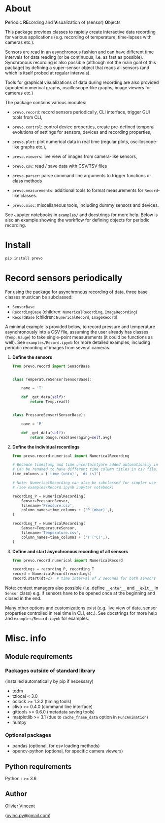 About
=====

**P**eriodic **RE**cording and **V**isualization of (sensor) **O**bjects

This package provides classes to rapidly create interactive data recording for various applications (e.g. recording of temperature, time-lapses with cameras etc.).

Sensors are read in an asynchronous fashion and can have different time intervals for data reading (or be continuous, i.e. as fast as possible). Synchronous recording is also possible (although not the main goal of this package) by defining a super-sensor object that reads all sensors (and which is itself probed at regular intervals).

Tools for graphical visualizations of data during recording are also provided (updated numerical graphs, oscilloscope-like graphs, image viewers for cameras etc.)

The package contains various modules:

- `prevo.record`: record sensors periodically, CLI interface, trigger GUI tools from CLI,

- `prevo.control`: control device properties, create pre-defined temporal evolutions of settings for sensors, devices and recording properties,

- `prevo.plot`: plot numerical data in real time (regular plots, oscilloscope-like graphs etc.),

- `prevo.viewers`: live view of images from camera-like sensors,

- `prevo.csv`: read / save data with CSV/TSV files

- `prevo.parser`: parse command line arguments to trigger functions or class methods

- `prevo.measurements`: additional tools to format measurements for `Record`-like classes.

- `prevo.misc`: miscellaneous tools, including dummy sensors and devices.

See Jupyter notebooks in `examples/` and docstrings for more help. Below is also an example showing the workflow for defining objects for periodic recording.


Install
=======

```bash
pip install prevo
```


Record sensors periodically
===========================

For using the package for asynchronous recording of data, three base classes must/can be subclassed:
- `SensorBase`
- `RecordingBase` (children: `NumericalRecording`, `ImageRecording`)
- `RecordBase` (children: `NumericalRecord`, `ImageRecord`)

A minimal example is provided below, to record pressure and temperature asynchronously into a CSV file, assuming the user already has classes (`Temp`, `Gauge`) to take single-point measurements (it could be functions as well). See `examples/Record.ipynb` for more detailed examples, including periodic recording of images from several cameras.

1) **Define the sensors**

    ```python
    from prevo.record import SensorBase


    class TemperatureSensor(SensorBase):

        name = 'T'

        def _get_data(self):
            return Temp.read()


    class PressureSensor(SensorBase):

        name = 'P'

        def _get_data(self):
            return Gauge.read(averaging=self.avg)
    ```

1) **Define the individual recordings**

    ```python
    from prevo.record.numerical import NumericalRecording

    # Because timestamp and time uncertaintyare added automatically in data
    # Can be renamed to have different time column titles in csv file.
    time_columns = ('time (unix)', 'dt (s)')

    # Note: NumericalRecording can also be subclassed for simpler use
    # (see examples/Record.ipynb Jupyter notebook)

    recording_P = NumericalRecording(
        Sensor=PressureSensor,
        filename='Pressure.csv',
        column_names=time_columns + ('P (mbar)',),
    )

    recording_T = NumericalRecording(
        Sensor=TemperatureSensor,
        filename='Temperature.csv',
        column_names=time_columns + ('T (°C)',),
    )
    ```

1) **Define and start asynchronous recording of all sensors**

    ```python
    from prevo.record.numerical import NumericalRecord

    recordings = recording_P, recording_T
    record = NumericalRecord(recordings)
    record.start(dt=2)  # time interval of 2 seconds for both sensors
    ```

Note: context managers also possible (i.e. define `__enter__` and `__exit__` in `Sensor` class) e.g. if sensors have to be opened once at the beginning and closed in the end.

Many other options and customizations exist (e.g. live view of data, sensor properties controlled in real time in CLI, etc.). See docstrings for more help and `examples/Record.ipynb` for examples.


Misc. info
==========

Module requirements
-------------------

### Packages outside of standard library

(installed automatically by pip if necessary)

- tqdm
- tzlocal < 3.0
- oclock >= 1.3.2 (timing tools)
- clivo >= 0.4.0 (command line interface)
- gittools >= 0.6.0 (metadata saving tools)
- matplotlib >= 3.1 (due to `cache_frame_data` option in `FuncAnimation`)
- numpy

### Optional packages

- pandas (optional, for csv loading methods)
- opencv-python (optional, for specific camera viewers)


Python requirements
-------------------

Python : >= 3.6

Author
------

Olivier Vincent

(ovinc.py@gmail.com)
